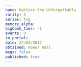```yaml
---
name: Kahless the Unforgettable
rarity: 5
series: tng
memory_alpha:
bigbook_tier: -1
events: 0
in_portal:
date: 27/04/2017
obtained: Honor Hall
mega: false
published: true
---
```



